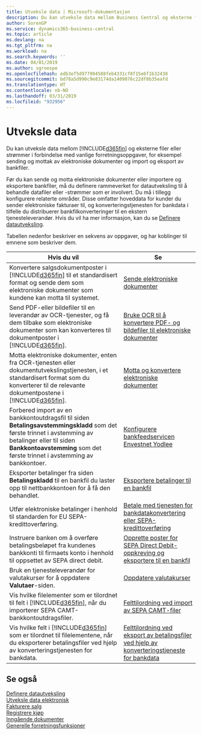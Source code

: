 ```yaml
---
title: Utveksle data | Microsoft-dokumentasjon
description: Du kan utveksle data mellom Business Central og eksterne filer eller strømmer i forbindelse med vanlige forretningsoppgaver, for eksempel sending og mottak av elektroniske dokumenter og import og eksport av bankfiler.
author: SorenGP
ms.service: dynamics365-business-central
ms.topic: article
ms.devlang: na
ms.tgt_pltfrm: na
ms.workload: na
ms.search.keywords: ''
ms.date: 04/01/2019
ms.author: sgroespe
ms.openlocfilehash: edb3ef5d977994588feb4331cf8f15e6f1b32438
ms.sourcegitcommit: bd78a5d990c9e83174da1409076c22df8b35eafd
ms.translationtype: HT
ms.contentlocale: nb-NO
ms.lasthandoff: 03/31/2019
ms.locfileid: "932956"
---
```

# <a name="exchanging-data"></a>Utveksle data
Du kan utveksle data mellom [!INCLUDE[d365fin](includes/d365fin_md.md)] og eksterne filer eller strømmer i forbindelse med vanlige forretningsoppgaver, for eksempel sending og mottak av elektroniske dokumenter og import og eksport av bankfiler.  

Før du kan sende og motta elektroniske dokumenter eller importere og eksportere bankfiler, må du definere rammeverket for datautveksling til å behandle datafiler eller -strømmer som er involvert. Du må i tillegg konfigurere relaterte områder. Disse omfatter hoveddata for kunder du sender elektroniske fakturaer til, og konverteringstjenesten for bankdata i tilfelle du distribuerer bankfilkonverteringer til en ekstern tjenesteleverandør. Hvis du vil ha mer informasjon, kan du se [Definere datautveksling](across-set-up-data-exchange.md).  

 Tabellen nedenfor beskriver en sekvens av oppgaver, og har koblinger til emnene som beskriver dem.  

|**Hvis du vil**|**Se**|  
|------------|-------------|  
|Konvertere salgsdokumentposter i [!INCLUDE[d365fin](includes/d365fin_md.md)] til et standardisert format og sende dem som elektroniske dokumenter som kundene kan motta til systemet.|[Sende elektroniske dokumenter](sales-how-to-send-electronic-documents.md)|  
|Send PDF-eller bildefiler til en leverandør av OCR-tjenester, og få dem tilbake som elektroniske dokumenter som kan konverteres til dokumentposter i [!INCLUDE[d365fin](includes/d365fin_md.md)].|[Bruke OCR til å konvertere PDF- og bildefiler til elektroniske dokumenter](across-how-use-ocr-pdf-images-files.md)|  
|Motta elektroniske dokumenter, enten fra OCR-tjenesten eller dokumentutvekslingstjenesten, i et standardisert format som du konverterer til de relevante dokumentpostene i [!INCLUDE[d365fin](includes/d365fin_md.md)].|[Motta og konvertere elektroniske dokumenter](purchasing-how-to-receive-and-convert-electronic-documents.md)|  
|Forbered import av en bankkontoutdragsfil til siden **Betalingsavstemmingskladd** som det første trinnet i avstemming av betalinger eller til siden **Bankkontoavstemming** som det første trinnet i avstemming av bankkontoer.|[Konfigurere bankfeedservicen Envestnet Yodlee](bank-how-setup-bank-statement-service.md)|  
|Eksporter betalinger fra siden **Betalingskladd** til en bankfil du laster opp til nettbankkontoen for å få den behandlet.|[Eksportere betalinger til en bankfil](payables-how-export-payments-bank-file.md)|
|Utfør elektroniske betalinger i henhold til standarden for EU SEPA-kredittoverføring.|[Betale med tjenesten for bankdatakonvertering eller SEPA-kredittoverføring](finance-make-payments-with-bank-data-conversion-service-or-sepa-credit-transfer.md)|  
|Instruere banken om å overføre betalingsbeløpet fra kundenes bankkonti til firmaets konto i henhold til oppsettet av SEPA direct debit.|[Opprette poster for SEPA Direct Debit-oppkreving og eksportere til en bankfil](finance-how-create-sepa-direct-debit-collection-entries-export-bank-file.md)|  
|Bruk en tjenesteleverandør for valutakurser for å oppdatere **Valutaer**-siden.|[Oppdatere valutakurser](finance-how-update-currencies.md)|  
|Vis hvilke filelementer som er tilordnet til felt i [!INCLUDE[d365fin](includes/d365fin_md.md)], når du importerer SEPA CAMT-bankkontoutdragsfiler.|[Felttilordning ved import av SEPA CAMT-filer](across-field-mapping-when-importing-sepa-camt-files.md)|  
|Vis hvilke felt i [!INCLUDE[d365fin](includes/d365fin_md.md)] som er tilordnet til filelementene, når du eksporterer betalingsfiler ved hjelp av konverteringstjenesten for bankdata.|[Felttilordning ved eksport av betalingsfiler ved hjelp av konverteringstjeneste for bankdata](across-field-mapping-when-exporting-payment-files-using-bank-data-conversion-service.md)|  

## <a name="see-also"></a>Se også  
[Definere datautveksling](across-set-up-data-exchange.md)  
[Utveksle data elektronisk](across-data-exchange.md)  
[Fakturere salg](sales-how-invoice-sales.md)   
[Registrere kjøp](purchasing-how-record-purchases.md)  
[Inngående dokumenter](across-income-documents.md)  
[Generelle forretningsfunksjoner](ui-across-business-areas.md)  
